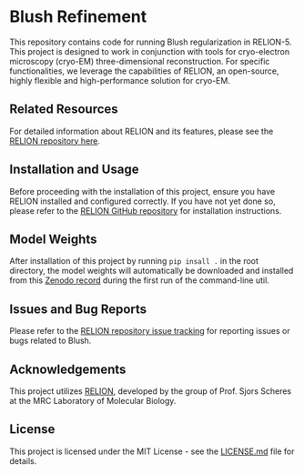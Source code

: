 # Blush Refinement

This repository contains code for running Blush regularization in RELION-5. 
This project is designed to work in conjunction with tools for cryo-electron microscopy (cryo-EM) three-dimensional reconstruction. 
For specific functionalities, we leverage the capabilities of RELION, an open-source, highly flexible and high-performance solution for cryo-EM.

## Related Resources

For detailed information about RELION and its features, please see the [RELION repository here](https://github.com/3dem/relion).

## Installation and Usage

Before proceeding with the installation of this project, ensure you have RELION installed and configured correctly. 
If you have not yet done so, please refer to the [RELION GitHub repository](https://github.com/3dem/relion) for installation instructions.

## Model Weights

After installation of this project by running `pip insall .` in the root directory, the model weights will automatically be 
downloaded and installed from this [Zenodo record](https://zenodo.org/records/10072731) during the first run of the command-line util. 

## Issues and Bug Reports

Please refer to the [RELION repository issue tracking](https://github.com/3dem/relion/issues) for reporting issues or bugs related to Blush.

## Acknowledgements

This project utilizes [RELION](https://github.com/3dem/relion), developed by the group of Prof. Sjors Scheres at the MRC Laboratory of Molecular Biology.

## License

This project is licensed under the MIT License - see the [LICENSE.md](LICENSE.md) file for details.
